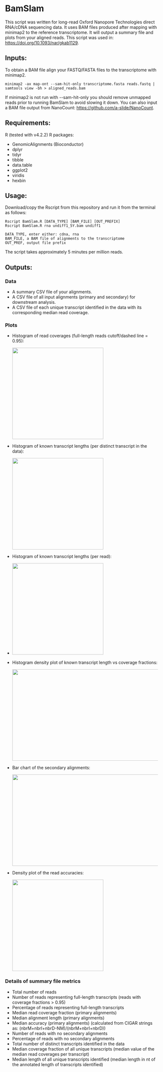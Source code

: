 # BamSlam
This script was written for long-read Oxford Nanopore Technologies direct RNA/cDNA sequencing data. It uses BAM files produced after mapping with minimap2 to the reference transcriptome. It will output a summary file and plots from your aligned reads. This script was used in: https://doi.org/10.1093/nar/gkab1129.

## Inputs:
To obtain a BAM file align your FASTQ/FASTA files to the transcriptome with minimap2.
```
minimap2 -ax map-ont --sam-hit-only transcriptome.fasta reads.fastq | samtools view -bh > aligned_reads.bam
```
If minimap2 is not run with --sam-hit-only you should remove unmapped reads prior to running BamSlam to avoid slowing it down. You can also input a BAM file output from NanoCount: https://github.com/a-slide/NanoCount.

## Requirements:
R (tested with v4.2.2)
R packages:
- GenomicAlignments (Bioconductor)
- dplyr
- tidyr
- tibble
- data.table
- ggplot2
- viridis
- hexbin

## Usage:
Download/copy the Rscript from this repository and run it from the terminal as follows:

```
Rscript BamSlam.R [DATA_TYPE] [BAM_FILE] [OUT_PREFIX]
Rscript BamSlam.R rna undiff1_5Y.bam undiff1

DATA_TYPE, enter either: cdna, rna
BAM_FILE, a BAM file of alignments to the transcriptome
OUT_PREF, output file prefix
```
The script takes approximately 5 minutes per million reads.

## Outputs:

### Data

- A summary CSV file of your alignments.
- A CSV file of all input alignments (primary and secondary) for downstream analysis.
- A CSV file of each unique transcript identified in the data with its corresponding median read coverage.

### Plots

- Histogram of read coverages (full-length reads cutoff/dashed line = 0.95):

     <img src="https://github.com/josiegleeson/BamSlam/assets/30969357/c1d2d5f6-066f-407a-b686-8028e3bd06f3" width="300" height="300">


- Histogram of known transcript lengths (per distinct transcript in the data):

     <img src="https://github.com/josiegleeson/BamSlam/assets/30969357/a785bcb4-4472-41e8-ad1c-04481ba085f0" width="300" height="300">


- Histogram of known transcript lengths (per read):
- 
     <img src="https://github.com/josiegleeson/BamSlam/files/12571999/new_reads_known_transcript_lengths_distribution.pdf" width="300" height="300">


- Histogram density plot of known transcript length vs coverage fractions:

     <img src="https://github.com/josiegleeson/BamSlam/assets/30969357/9274dc53-dc61-4cef-8158-cbe5ac89984b" width="500" height="300">


- Bar chart of the secondary alignments:

     <img src="https://github.com/josiegleeson/BamSlam/assets/30969357/2634921a-d755-48da-91ec-39966e0de4a6" width="500" height="300">


- Density plot of the read accuracies:

     <img src="https://github.com/josiegleeson/BamSlam/assets/30969357/5047fa9f-ac44-45a5-9c29-8fccfffad3dd" width="300" height="300">


### Details of summary file metrics

- Total number of reads
- Number of reads representing full-length transcripts (reads with coverage fractions > 0.95)
- Percentage of reads representing full-length transcripts
- Median read coverage fraction (primary alignments)
- Median alignment length (primary alignments)
- Median accuracy (primary alignments) (calculated from CIGAR strings as: (nbrM+nbrI+nbrD-NM)/(nbrM+nbrI+nbrD))
- Number of reads with no secondary alignments
- Percentage of reads with no secondary alignments
- Total number of distinct transcripts identified in the data
- Median coverage fraction of all unique transcripts (median value of the median read coverages per transcript)
- Median length of all unique transcripts identified (median length in nt of the annotated length of transcripts identified)


